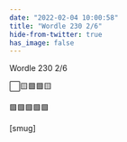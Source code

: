 ```yaml
---
date: "2022-02-04 10:00:58"
title: "Wordle 230 2/6"
hide-from-twitter: true
has_image: false
---
```


Wordle 230 2/6

⬜🟨🟩🟩🟨

🟩🟩🟩🟩🟩

\[smug\]
